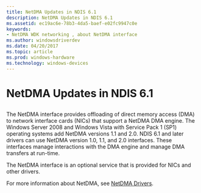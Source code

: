 ```yaml
---
title: NetDMA Updates in NDIS 6.1
description: NetDMA Updates in NDIS 6.1
ms.assetid: ec19ac6e-78b3-4da5-baef-e02fc9947c0e
keywords:
- NetDMA WDK networking , about NetDMA interface
ms.author: windowsdriverdev
ms.date: 04/20/2017
ms.topic: article
ms.prod: windows-hardware
ms.technology: windows-devices
---
```


# NetDMA Updates in NDIS 6.1


## <a href="" id="ddk-netdma-updates-ng"></a>


The NetDMA interface provides offloading of direct memory access (DMA) to network interface cards (NICs) that support a NetDMA DMA engine. The Windows Server 2008 and Windows Vista with Service Pack 1 (SP1) operating systems add NetDMA versions 1.1 and 2.0. NDIS 6.1 and later drivers can use NetDMA version 1.0, 1.1, and 2.0 interfaces. These interfaces manage interactions with the DMA engine and manage DMA transfers at run-time.

The NetDMA interface is an optional service that is provided for NICs and other drivers.

For more information about NetDMA, see [NetDMA Drivers](netdma-drivers.md).

 

 





